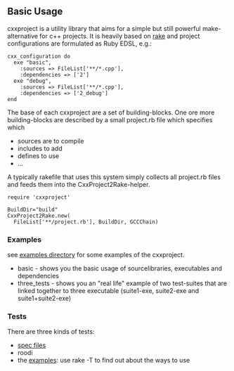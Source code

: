
## Basic Usage

cxxproject is a utility library that aims for a simple but still powerful make-alternative for c++ projects.
It is heavily based on [rake](http://rake.rubyforge.org) and project configurations are formulated as Ruby EDSL, e.g.:

    cxx_configuration do
      exe "basic",
        :sources => FileList['**/*.cpp'],
        :dependencies => ['2']
      exe "debug",
        :sources => FileList['**/*.cpp'],
        :dependencies => ['2_debug']
    end

The base of each cxxproject are a set of building-blocks.
One ore more building-blocks are described by a small project.rb file which specifies which

  * sources are to compile
  * includes to add
  * defines to use
  * ...

A typically rakefile that uses this system simply collects all project.rb files and feeds them into the CxxProject2Rake-helper.

    require 'cxxproject'

    BuildDir="build"
    CxxProject2Rake.new(
      FileList['**/project.rb'], BuildDir, GCCChain)


### Examples

see [examples directory](https://github.com/marcmo/cxxproject/tree/master/example) for some examples of the cxxproject.

* basic - shows you the basic usage of sourcelibraries, executables and dependencies
* three_tests - shows you an "real life" example of two test-suites that are linked together to three executable (suite1-exe, suite2-exe and suite1+suite2-exe)

### Tests

There are three kinds of tests:

* [spec files](https://github.com/marcmo/cxxproject/tree/master/spec)
* roodi
* the [examples](https://github.com/marcmo/cxxproject/tree/master/example): use rake -T to find out about the ways to use

